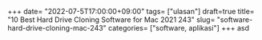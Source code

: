 +++
date= "2022-07-5T17:00:00+09:00"
tags= ["ulasan"]
draft=true
title= "10 Best Hard Drive Cloning Software for Mac 2021        243"
slug= "software-hard-drive-cloning-mac-243"
categories= ["software, aplikasi"]
+++
asd
